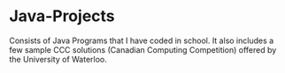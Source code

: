 # Java-Projects
Consists of Java Programs that I have coded in school. It also includes a few sample CCC solutions (Canadian Computing Competition) offered by the University of Waterloo.
